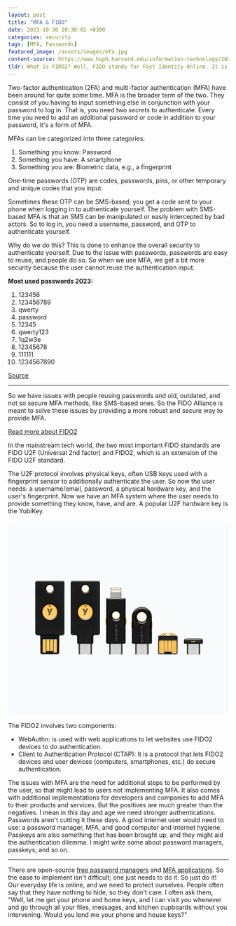```yaml
---
layout: post
title: "MFA & FIDO"
date: 2023-10-30 10:30:02 +0300
categories: security
tags: [MFA, Passwords]
featured_image: /assets/images/mfa.jpg
content-source: https://www.hsph.harvard.edu/information-technology/2022/10/03/october-is-cybersecurity-month-week-1/
tldr: What is FIDO2? Well, FIDO stands for Fast Identity Online. It is an open-source authentication standard, and its main goals are to improve online security, mainly via user authentication processes. There is a group, or alliance, called the FIDO Alliance, which is made up of various tech companies that come together to develop these processes, best practices, and standards.
---
```


Two-factor authentication (2FA) and multi-factor authentication (MFA) have been around for quite some time. MFA is the broader term of the two. They consist of you having to input something else in conjunction with your password to log in. That is, you need two <i>secrets</i> to authenticate. Every time you need to add an additional password or code in addition to your password, it's a form of MFA.

MFAs can be categorized into three categories:

1. Something you know: Password
2. Something you have: A smartphone
3. Something you are: Biometric data, e.g., a fingerprint

One-time passwords (OTP) are codes, passwords, pins, or other temporary and unique codes that you input.

Sometimes these OTP can be SMS-based; you get a code sent to your phone when logging in to authenticate yourself. The problem with SMS-based MFA is that an SMS can be manipulated or easily intercepted by bad actors. So to log in, you need a username, password, and OTP to authenticate yourself.

Why do we do this? This is done to enhance the overall security to authenticate yourself. Due to the issue with passwords, passwords are easy to reuse, and people do so. So when we use MFA, we get a bit more security because the user cannot reuse the authentication input.

<b>Most used passwords 2023:</b>

1. 123456
2. 123456789
3. qwerty
4. password
5. 12345
6. qwerty123
7. 1q2w3e
8. 12345678
9. 111111
10. 1234567890

[Source](https://cybernews.com/best-password-managers/most-common-passwords/)

---

So we have issues with people reusing passwords and old, outdated, and not so secure MFA methods, like SMS-based ones. So the FIDO Alliance is meant to solve these issues by providing a more robust and secure way to provide MFA.

[Read more about FIDO2](https://fidoalliance.org/fido2/)

In the mainstream tech world, the two most important FIDO standards are FIDO U2F (Universal 2nd factor) and FIDO2, which is an extension of the FIDO U2F standard.

The U2F protocol involves physical keys, often USB keys used with a fingerprint sensor to additionally authenticate the user. So now the user needs: a username/email, password, a physical hardware key, and the user's fingerprint. Now we have an MFA system where the user needs to provide something they know, have, and are. A popular U2F hardware key is the YubiKey.

![Yubikeys](/assets/images/yubikey.png)

The FIDO2 involves two components:

- WebAuthn: is used with web applications to let websites use FIDO2 devices to do authentication.
- Client to Authentication Protocol (CTAP): It is a protocol that lets FIDO2 devices and user devices (computers, smartphones, etc.) do secure authentication.

The issues with MFA are the need for additional steps to be performed by the user, so that might lead to users not implementing MFA. It also comes with additional implementations for developers and companies to add MFA to their products and services. But the positives are much greater than the negatives. I mean in this day and age we need stronger authentications. Passwords aren't cutting it these days. A good internet user would need to use: a password manager, MFA, and good computer and internet hygiene. Passkeys are also something that has been brought up, and they might aid the authentication dilemma. I might write some about password managers, passkeys, and so on.

---

There are open-source [free password managers](https://www.forbes.com/advisor/business/software/best-free-password-manager/) and [MFA applications](https://sourceforge.net/software/multi-factor-authentication-mfa/free-version/). So the ease to implement isn't difficult; one just needs to do it. So just do it! Our everyday life is online, and we need to protect ourselves. People often say that they have nothing to hide, so they don't care. I often ask them, "Well, let me get your phone and home keys, and I can visit you whenever and go through all your files, messages, and kitchen cupboards without you intervening. Would you lend me your phone and house keys?"
